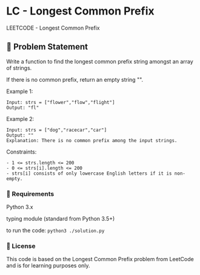 # LC - Longest Common Prefix

LEETCODE - Longest Common Prefix

## 🧠 Problem Statement

Write a function to find the longest common prefix string amongst an array of strings.

If there is no common prefix, return an empty string "".

Example 1:
```
Input: strs = ["flower","flow","flight"]
Output: "fl"
```
Example 2:
```
Input: strs = ["dog","racecar","car"]
Output: ""
Explanation: There is no common prefix among the input strings.
``` 

Constraints:
```
- 1 <= strs.length <= 200
- 0 <= strs[i].length <= 200
- strs[i] consists of only lowercase English letters if it is non-empty.
```

### 📘 Requirements
Python 3.x

typing module (standard from Python 3.5+)

to run the code: `python3 ./solution.py`

### 📄 License
This code is based on the Longest Common Prefix problem from LeetCode and is for learning purposes only.

